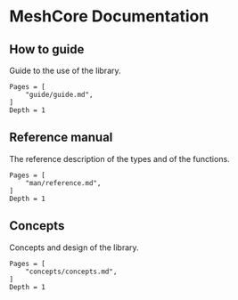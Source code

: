 # MeshCore Documentation


## How to guide

Guide to the use of the library.

```@contents
Pages = [
    "guide/guide.md",
]
Depth = 1
```

## Reference manual

The reference description of the types and of the functions.

```@contents
Pages = [
    "man/reference.md",
]
Depth = 1
```

## Concepts

Concepts and design of the library.

```@contents
Pages = [
    "concepts/concepts.md",
]
Depth = 1
```
